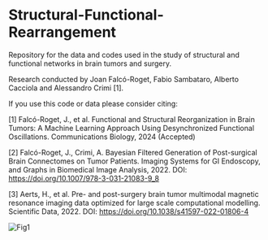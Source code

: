 # Structural-Functional-Rearrangement
Repository for the data and codes used in the study of structural and functional networks in brain tumors and surgery. 

Research conducted by Joan Falcó-Roget, Fabio Sambataro, Alberto Cacciola and Alessandro Crimi [1]. 

If you use this code or data please consider citing:

[1] Falcó-Roget, J., et al. Functional and Structural Reorganization in Brain Tumors: A Machine Learning Approach Using Desynchronized Functional Oscillations. Communications Biology, 2024 (Accepted)

[2] Falcó-Roget, J., Crimi, A. Bayesian Filtered Generation of Post-surgical Brain Connectomes on Tumor Patients. Imaging Systems for GI Endoscopy, and Graphs in Biomedical Image Analysis, 2022. DOI: https://doi.org/10.1007/978-3-031-21083-9_8

[3] Aerts, H., et al. Pre- and post-surgery brain tumor multimodal magnetic resonance imaging data optimized for large scale computational modelling. Scientific Data, 2022. DOI: https://doi.org/10.1038/s41597-022-01806-4
 

![Fig1](https://user-images.githubusercontent.com/95430406/201625754-ae8963a1-e0c3-4122-8bcc-4ef94e4cc0b2.jpg)
